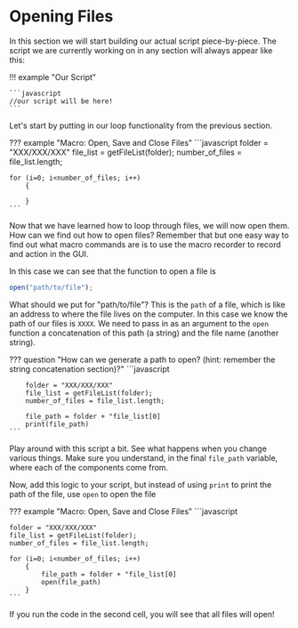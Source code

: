 # Opening Files

In this section we will start building our actual script piece-by-piece. The script we are currently working on in any section will always appear like this:


!!! example "Our Script"

    ```javascript
    //our script will be here!
    ```

Let's start by putting in our loop functionality from the previous section.

??? example "Macro: Open, Save and Close Files"
    ```javascript
    folder = "XXX/XXX/XXX"
    file_list = getFileList(folder);
    number_of_files = file_list.length;

    for (i=0; i<number_of_files; i++)
        {

        }
    ```



Now that we have learned how to loop through files, we will now open them. How can we find out how to open files? Remember that  but one easy way to find out what macro commands are is to use the macro recorder to record and action in the GUI.


In this case we can see that the function to open a file is

```javascript
open("path/to/file");
```

What should we put for "path/to/file"? This is the `path` of a file, which is like an address to where the file lives on the computer. In this case we know the path of our files is `XXXX`. We need to pass in as an argument to the `open` function a concatenation of this path (a string) and the file name (another string).


??? question "How can we generate a path to open? (hint: remember the string concatenation section)?"
    ```javascript

        folder = "XXX/XXX/XXX"
        file_list = getFileList(folder);
        number_of_files = file_list.length;

        file_path = folder + "file_list[0]
        print(file_path)
    ```

Play around with this script a bit. See what happens when you change various things. Make sure you understand, in the final `file_path` variable, where each of the components come from.


Now, add this logic to your script, but instead of using `print` to print the path of the file, use `open` to open the file

??? example "Macro: Open, Save and Close Files"
    ```javascript

    folder = "XXX/XXX/XXX"
    file_list = getFileList(folder);
    number_of_files = file_list.length;

    for (i=0; i<number_of_files; i++)
        {
            file_path = folder + "file_list[0]
            open(file_path)
        }
    ```

If you run the code in the second cell, you will see that all files will open!

